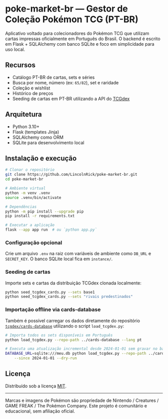 # poke-market-br — Gestor de Coleção Pokémon TCG (PT-BR)

Aplicativo  voltado para colecionadores do Pokémon TCG
que utilizam cartas impressas oficialmente em Português do Brasil.
O backend é escrito em Flask + SQLAlchemy com banco SQLite e foco em
simplicidade para uso local.

## Recursos
- Catálogo PT-BR de cartas, sets e séries
- Busca por nome, número (ex: `65/82`), set e raridade
- Coleção e wishlist
- Histórico de preços
- Seeding de cartas em PT-BR utilizando a API do [TCGdex](https://www.tcgdex.net/)

## Arquitetura
- Python 3.10+
- Flask (templates Jinja)
- SQLAlchemy como ORM
- SQLite para desenvolvimento local

## Instalação e execução
```bash
# Clonar o repositório
git clone https://github.com/LincolnRick/poke-market-br.git
cd poke-market-br

# Ambiente virtual
python -m venv .venv
source .venv/bin/activate

# Dependências
python -m pip install --upgrade pip
pip install -r requirements.txt

# Executar a aplicação
flask --app app run  # ou `python app.py`
```

### Configuração opcional
Crie um arquivo `.env` na raiz com variáveis de ambiente como
`DB_URL` e `SECRET_KEY`. O banco SQLite local fica em `instance/`.

### Seeding de cartas
Importe sets e cartas da distribuição TCGdex clonada localmente:
```bash
python seed_tcgdex_cards.py --sets base1
python seed_tcgdex_cards.py --sets "rivais predestinados"
```

### Importação offline via cards-database
Também é possível carregar os dados diretamente do repositório
[`tcgdex/cards-database`](https://github.com/tcgdex/cards-database)
utilizando o script `load_tcgdex.py`:

```bash
# Importa todos os sets disponíveis em Português
python load_tcgdex.py --repo-path ../cards-database --lang pt

# Executa uma atualização incremental desde 2024-01-01 sem gravar no banco
DATABASE_URL=sqlite:///meu.db python load_tcgdex.py --repo-path ../cards-database \
    --since 2024-01-01 --dry-run
```

## Licença
Distribuído sob a licença [MIT](LICENSE).

---
Marcas e imagens de Pokémon são propriedade de Nintendo / Creatures /
GAME FREAK / The Pokémon Company. Este projeto é comunitário e
educacional, sem afiliação oficial.
